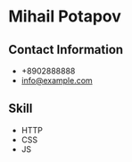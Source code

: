 # Mihail Potapov

## Contact Information
 - +8902888888
 - info@example.com
## Skill
 - HTTP
 - CSS
 - JS
